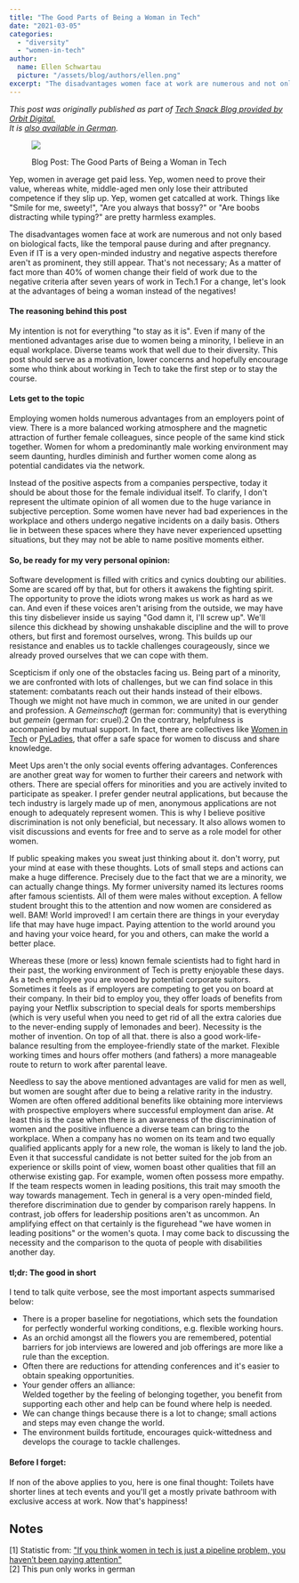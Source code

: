 ```yaml
---
title: "The Good Parts of Being a Woman in Tech"
date: "2021-03-05"
categories: 
  - "diversity"
  - "women-in-tech"
author:
  name: Ellen Schwartau
  picture: "/assets/blog/authors/ellen.png"
excerpt: "The disadvantages women face at work are numerous and not only based on biological facts, like the temporal pause during and after pregnancy. Even if IT is a very open-minded industry and negative aspects therefore aren't as prominent, they still appear. That's not necessary. For a change we want to look at what advantages there are, since these exist as well!"
---
```


_This post was originally published as part of [Tech Snack Blog provided by Orbit Digital.](https://techsnack.orbitdigital.de/posts/the-good-parts-of-being-a-woman-in-tech)  
It is [also available in German](https://ellenschwartau.wordpress.com/2021/02/19/example-post-3/)._

<figure>

![](https://ellenschwartau.files.wordpress.com/2021/03/d08c94bf71138a98cb609ea7f3aba700.jpeg?w=750)

<figcaption>

Blog Post: The Good Parts of Being a Woman in Tech

</figcaption>

</figure>

Yep, women in average get paid less. Yep, women need to prove their value, whereas white, middle-aged men only lose their attributed competence if they slip up. Yep, women get catcalled at work. Things like "Smile for me, sweety!", "Are you always that bossy?" or "Are boobs distracting while typing?" are pretty harmless examples.

The disadvantages women face at work are numerous and not only based on biological facts, like the temporal pause during and after pregnancy. Even if IT is a very open-minded industry and negative aspects therefore aren't as prominent, they still appear. That's not necessary; As a matter of fact more than 40% of women change their field of work due to the negative criteria after seven years of work in Tech.1 For a change, let's look at the advantages of being a woman instead of the negatives!

#### The reasoning behind this post

My intention is not for everything "to stay as it is". Even if many of the mentioned advantages arise due to women being a minority, I believe in an equal workplace. Diverse teams work that well due to their diversity. This post should serve as a motivation, lower concerns and hopefully encourage some who think about working in Tech to take the first step or to stay the course.

#### Lets get to the topic

Employing women holds numerous advantages from an employers point of view. There is a more balanced working atmosphere and the magnetic attraction of further female colleagues, since people of the same kind stick together. Women for whom a predominantly male working environment may seem daunting, hurdles diminish and further women come along as potential candidates via the network.

Instead of the positive aspects from a companies perspective, today it should be about those for the female individual itself. To clarify, I don't represent the ultimate opinion of all women due to the huge variance in subjective perception. Some women have never had bad experiences in the workplace and others undergo negative incidents on a daily basis. Others lie in between these spaces where they have never experienced upsetting situations, but they may not be able to name positive moments either.

#### So, be ready for my very personal opinion:

Software development is filled with critics and cynics doubting our abilities. Some are scared off by that, but for others it awakens the fighting spirit. The opportunity to prove the idiots wrong makes us work as hard as we can. And even if these voices aren't arising from the outside, we may have this tiny disbeliever inside us saying "God damn it, I'll screw up". We'll silence this dickhead by showing unshakable discipline and the will to prove others, but first and foremost ourselves, wrong. This builds up our resistance and enables us to tackle challenges courageously, since we already proved ourselves that we can cope with them.

Scepticism if only one of the obstacles facing us. Being part of a minority, we are confronted with lots of challenges, but we can find solace in this statement: combatants reach out their hands instead of their elbows. Though we might not have much in common, we are united in our gender and profession. A _Gemeinschaft_ (german for: community) that is everything but _gemein_ (german for: cruel).2 On the contrary, helpfulness is accompanied by mutual support. In fact, there are collectives like [Women in Tech](https://www.meetup.com/Women-In-Tech-Nottingham) or [PyLadies](https://www.meetup.com/PyLadies-Hamburg), that offer a safe space for women to discuss and share knowledge.

Meet Ups aren't the only social events offering advantages. Conferences are another great way for women to further their careers and network with others. There are special offers for minorities and you are actively invited to participate as speaker. I prefer gender neutral applications, but because the tech industry is largely made up of men, anonymous applications are not enough to adequately represent women. This is why I believe positive discrimination is not only beneficial, but necessary. It also allows women to visit discussions and events for free and to serve as a role model for other women.

If public speaking makes you sweat just thinking about it. don't worry, put your mind at ease with these thoughts. Lots of small steps and actions can make a huge difference. Precisely due to the fact that we are a minority, we can actually change things. My former university named its lectures rooms after famous scientists. All of them were males without exception. A fellow student brought this to the attention and now women are considered as well. BAM! World improved! I am certain there are things in your everyday life that may have huge impact. Paying attention to the world around you and having your voice heard, for you and others, can make the world a better place.

Whereas these (more or less) known female scientists had to fight hard in their past, the working environment of Tech is pretty enjoyable these days. As a tech employee you are wooed by potential corporate suitors. Sometimes it feels as if employers are competing to get you on board at their company. In their bid to employ you, they offer loads of benefits from paying your Netflix subscription to special deals for sports memberships (which is very useful when you need to get rid of all the extra calories due to the never-ending supply of lemonades and beer). Necessity is the mother of invention. On top of all that. there is also a good work-life-balance resulting from the employee-friendly state of the market. Flexible working times and hours offer mothers (and fathers) a more manageable route to return to work after parental leave.

Needless to say the above mentioned advantages are valid for men as well, but women are sought after due to being a relative rarity in the industry. Women are often offered additional benefits like obtaining more interviews with prospective employers where successful employment dan arise. At least this is the case when there is an awareness of the discrimination of women and the positive influence a diverse team can bring to the workplace. When a company has no women on its team and two equally qualified applicants apply for a new role, the woman is likely to land the job. Even it that successful candidate is not better suited for the job from an experience or skills point of view, women boast other qualities that fill an otherwise existing gap. For example, women often possess more empathy. If the team respects women in leading positions, this trait may smooth the way towards management. Tech in general is a very open-minded field, therefore discrimination due to gender by comparison rarely happens. In contrast, job offers for leadership positions aren't as uncommon. An amplifying effect on that certainly is the figurehead "we have women in leading positions" or the women's quota. I may come back to discussing the necessity and the comparison to the quota of people with disabilities another day.

#### tl;dr: The good in short

I tend to talk quite verbose, see the most important aspects summarised below:

- There is a proper baseline for negotiations, which sets the foundation for perfectly wonderful working conditions, e.g. flexible working hours.
- As an orchid amongst all the flowers you are remembered, potential barriers for job interviews are lowered and job offerings are more like a rule than the exception.
- Often there are reductions for attending conferences and it's easier to obtain speaking opportunities.
- Your gender offers an alliance:  
    Welded together by the feeling of belonging together, you benefit from supporting each other and help can be found where help is needed.
- We can change things because there is a lot to change; small actions and steps may even change the world.
- The environment builds fortitude, encourages quick-wittedness and develops the courage to tackle challenges.

#### Before I forget:

If non of the above applies to you, here is one final thought: Toilets have shorter lines at tech events and you'll get a mostly private bathroom with exclusive access at work. Now that's happiness!

## Notes

\[1\] Statistic from: ["If you think women in tech is just a pipeline problem, you haven’t been paying attention"](https://medium.com/tech-diversity-files/if-you-think-women-in-tech-is-just-a-pipeline-problem-you-haven-t-been-paying-attention-cb7a2073b996)  
\[2\] This pun only works in german
